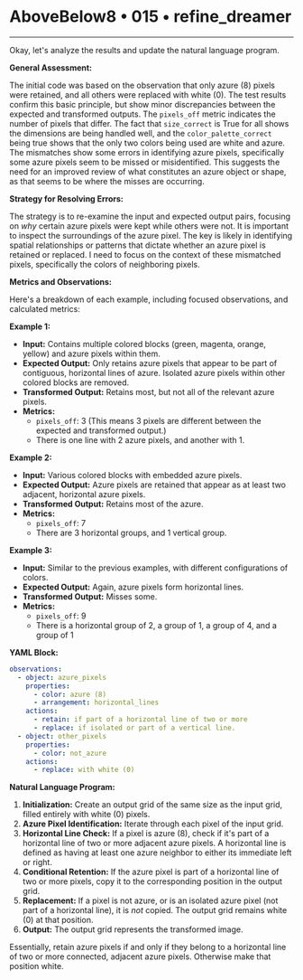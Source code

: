 # AboveBelow8 • 015 • refine_dreamer

---
Okay, let's analyze the results and update the natural language program.

**General Assessment:**

The initial code was based on the observation that only azure (8) pixels were retained, and all others were replaced with white (0). The test results confirm this basic principle, but show minor discrepancies between the expected and transformed outputs. The `pixels_off` metric indicates the number of pixels that differ. The fact that `size_correct` is True for all shows the dimensions are being handled well, and the `color_palette_correct` being true shows that the only two colors being used are white and azure. The mismatches show some errors in identifying azure pixels, specifically some azure pixels seem to be missed or misidentified. This suggests the need for an improved review of what constitutes an azure object or shape, as that seems to be where the misses are occurring.

**Strategy for Resolving Errors:**

The strategy is to re-examine the input and expected output pairs, focusing on *why* certain azure pixels were kept while others were not. It is important to inspect the surroundings of the azure pixel. The key is likely in identifying spatial relationships or patterns that dictate whether an azure pixel is retained or replaced. I need to focus on the context of these mismatched pixels, specifically the colors of neighboring pixels.

**Metrics and Observations:**

Here's a breakdown of each example, including focused observations, and calculated metrics:

**Example 1:**

*   **Input:** Contains multiple colored blocks (green, magenta, orange, yellow) and azure pixels within them.
*   **Expected Output:** Only retains azure pixels that appear to be part of contiguous, horizontal lines of azure. Isolated azure pixels within other colored blocks are removed.
*   **Transformed Output:** Retains most, but not all of the relevant azure pixels.
*   **Metrics:**
    *   `pixels_off`: 3 (This means 3 pixels are different between the expected and transformed output.)
    *   There is one line with 2 azure pixels, and another with 1.

**Example 2:**

*   **Input:** Various colored blocks with embedded azure pixels.
*   **Expected Output:** Azure pixels are retained that appear as at least two adjacent, horizontal azure pixels.
*   **Transformed Output:** Retains most of the azure.
*   **Metrics:**
    *   `pixels_off`: 7
    *   There are 3 horizontal groups, and 1 vertical group.

**Example 3:**

*   **Input:** Similar to the previous examples, with different configurations of colors.
*   **Expected Output:** Again, azure pixels form horizontal lines.
*   **Transformed Output:** Misses some.
*   **Metrics:**
    *   `pixels_off`: 9
    *    There is a horizontal group of 2, a group of 1, a group of 4, and a group of 1

**YAML Block:**

```yaml
observations:
  - object: azure_pixels
    properties:
      - color: azure (8)
      - arrangement: horizontal_lines
    actions:
      - retain: if part of a horizontal line of two or more
      - replace: if isolated or part of a vertical line.
  - object: other_pixels
    properties:
      - color: not_azure
    actions:
      - replace: with white (0)

```

**Natural Language Program:**

1.  **Initialization:** Create an output grid of the same size as the input grid, filled entirely with white (0) pixels.
2.  **Azure Pixel Identification:** Iterate through each pixel of the input grid.
3.  **Horizontal Line Check:** If a pixel is azure (8), check if it's part of a horizontal line of two or more adjacent azure pixels. A horizontal line is defined as having at least one azure neighbor to either its immediate left or right.
4.  **Conditional Retention:** If the azure pixel is part of a horizontal line of two or more pixels, copy it to the corresponding position in the output grid.
5.  **Replacement:** If a pixel is not azure, or is an isolated azure pixel (not part of a horizontal line), it is *not* copied. The output grid remains white (0) at that position.
6.  **Output:** The output grid represents the transformed image.

Essentially, retain azure pixels if and only if they belong to a horizontal line of two or more connected, adjacent azure pixels. Otherwise make that position white.

